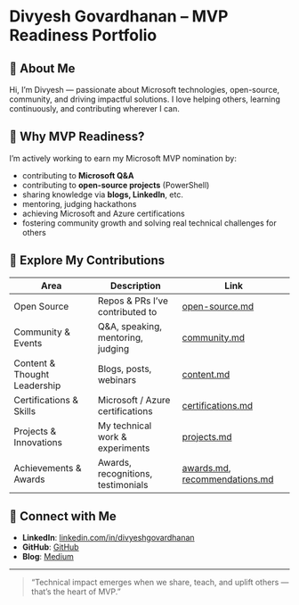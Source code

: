 # Divyesh Govardhanan – MVP Readiness Portfolio

## 👋 About Me  
Hi, I’m Divyesh — passionate about Microsoft technologies, open-source, community, and driving impactful solutions. I love helping others, learning continuously, and contributing wherever I can.

## 🏅 Why MVP Readiness?

I’m actively working to earn my Microsoft MVP nomination by:

- contributing to **Microsoft Q&A**
- contributing to **open-source projects** (PowerShell)  
- sharing knowledge via **blogs, LinkedIn**, etc.  
- mentoring, judging hackathons
- achieving Microsoft and Azure certifications  
- fostering community growth and solving real technical challenges for others  

## 📂 Explore My Contributions

| Area | Description | Link |
|------|-------------|------|
| Open Source | Repos & PRs I’ve contributed to | [open-source.md](contributions/open-source.md) |
| Community & Events | Q&A, speaking, mentoring, judging | [community.md](contributions/community.md) |
| Content & Thought Leadership | Blogs, posts, webinars | [content.md](contributions/content.md) |
| Certifications & Skills | Microsoft / Azure certifications | [certifications.md](contributions/certifications.md) |
| Projects & Innovations | My technical work & experiments | [projects.md](portfolio/projects.md) |
| Achievements & Awards | Awards, recognitions, testimonials | [awards.md](achievements/awards.md), [recommendations.md](achievements/recommendations.md) |

## 🔗 Connect with Me

- **LinkedIn**: [linkedin.com/in/divyeshgovardhanan](https://www.linkedin.com/in/divyeshgovardhanan/)  
- **GitHub**: [GitHub](https://github.com/divyeshg94)  
- **Blog**: [Medium](https://medium.com/@divyeshgovardhanan/)

---

> “Technical impact emerges when we share, teach, and uplift others — that’s the heart of MVP.”

